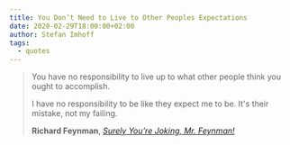 ```yaml
---
title: You Don’t Need to Live to Other Peoples Expectations
date: 2020-02-29T18:00:00+02:00
author: Stefan Imhoff
tags:
  - quotes
---
```


> You have no responsibility to live up to what other people think you ought to accomplish.
>
> I have no responsibility to be like they expect me to be. It's their mistake, not my failing.
>
> **Richard Feynman**, _[Surely You’re Joking, Mr. Feynman!](http://www.amazon.de/gp/product/0393355624?ie=UTF8&tag=stefanimhoffde-21&linkCode=as2&camp=1638&creative=6742&creativeASIN=0393355624)_
